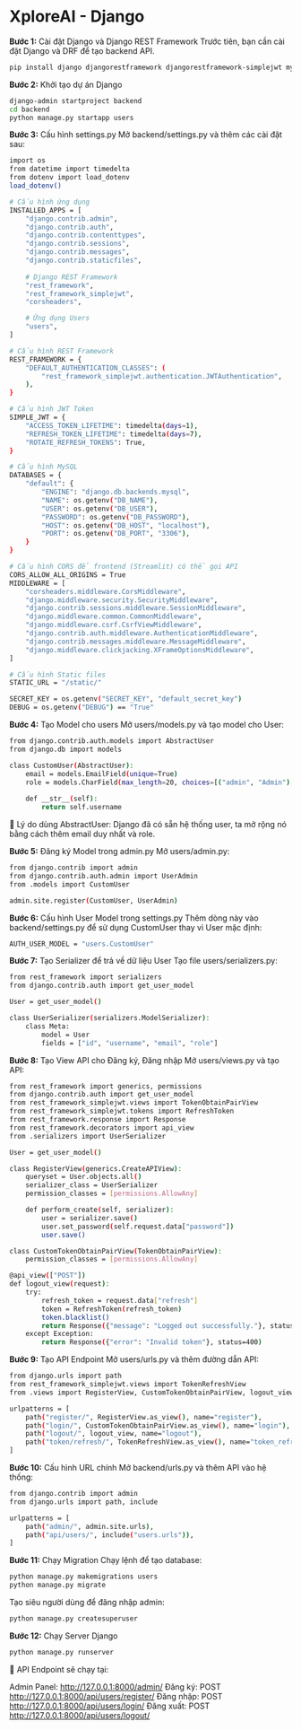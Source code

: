 # XploreAI - Django

**Bước 1:** Cài đặt Django và Django REST Framework
Trước tiên, bạn cần cài đặt Django và DRF để tạo backend API.

```sh
pip install django djangorestframework djangorestframework-simplejwt mysqlclient django-cors-headers
```

**Bước 2:** Khởi tạo dự án Django
```sh
django-admin startproject backend
cd backend
python manage.py startapp users
```

**Bước 3:** Cấu hình settings.py
Mở backend/settings.py và thêm các cài đặt sau:

```sh
import os
from datetime import timedelta
from dotenv import load_dotenv
load_dotenv()

# Cấu hình ứng dụng
INSTALLED_APPS = [
    "django.contrib.admin",
    "django.contrib.auth",
    "django.contrib.contenttypes",
    "django.contrib.sessions",
    "django.contrib.messages",
    "django.contrib.staticfiles",
    
    # Django REST Framework
    "rest_framework",
    "rest_framework_simplejwt",
    "corsheaders",

    # Ứng dụng Users
    "users",
]

# Cấu hình REST Framework
REST_FRAMEWORK = {
    "DEFAULT_AUTHENTICATION_CLASSES": (
        "rest_framework_simplejwt.authentication.JWTAuthentication",
    ),
}

# Cấu hình JWT Token
SIMPLE_JWT = {
    "ACCESS_TOKEN_LIFETIME": timedelta(days=1),
    "REFRESH_TOKEN_LIFETIME": timedelta(days=7),
    "ROTATE_REFRESH_TOKENS": True,
}

# Cấu hình MySQL
DATABASES = {
    "default": {
        "ENGINE": "django.db.backends.mysql",
        "NAME": os.getenv("DB_NAME"),
        "USER": os.getenv("DB_USER"),
        "PASSWORD": os.getenv("DB_PASSWORD"),
        "HOST": os.getenv("DB_HOST", "localhost"),
        "PORT": os.getenv("DB_PORT", "3306"),
    }
}

# Cấu hình CORS để frontend (Streamlit) có thể gọi API
CORS_ALLOW_ALL_ORIGINS = True
MIDDLEWARE = [
    "corsheaders.middleware.CorsMiddleware",
    "django.middleware.security.SecurityMiddleware",
    "django.contrib.sessions.middleware.SessionMiddleware",
    "django.middleware.common.CommonMiddleware",
    "django.middleware.csrf.CsrfViewMiddleware",
    "django.contrib.auth.middleware.AuthenticationMiddleware",
    "django.contrib.messages.middleware.MessageMiddleware",
    "django.middleware.clickjacking.XFrameOptionsMiddleware",
]

# Cấu hình Static files
STATIC_URL = "/static/"

SECRET_KEY = os.getenv("SECRET_KEY", "default_secret_key")
DEBUG = os.getenv("DEBUG") == "True"
```

**Bước 4:** Tạo Model cho users
Mở users/models.py và tạo model cho User:

```sh
from django.contrib.auth.models import AbstractUser
from django.db import models

class CustomUser(AbstractUser):
    email = models.EmailField(unique=True)
    role = models.CharField(max_length=20, choices=[("admin", "Admin"), ("user", "User")], default="user")
    
    def __str__(self):
        return self.username
```

📌 Lý do dùng AbstractUser: Django đã có sẵn hệ thống user, ta mở rộng nó bằng cách thêm email duy nhất và role.

**Bước 5:** Đăng ký Model trong admin.py
Mở users/admin.py:

```sh
from django.contrib import admin
from django.contrib.auth.admin import UserAdmin
from .models import CustomUser

admin.site.register(CustomUser, UserAdmin)
```

**Bước 6:** Cấu hình User Model trong settings.py
Thêm dòng này vào backend/settings.py để sử dụng CustomUser thay vì User mặc định:

```sh
AUTH_USER_MODEL = "users.CustomUser"
```

**Bước 7:** Tạo Serializer để trả về dữ liệu User
Tạo file users/serializers.py:

```sh
from rest_framework import serializers
from django.contrib.auth import get_user_model

User = get_user_model()

class UserSerializer(serializers.ModelSerializer):
    class Meta:
        model = User
        fields = ["id", "username", "email", "role"]
```

**Bước 8:** Tạo View API cho Đăng ký, Đăng nhập
Mở users/views.py và tạo API:

```sh
from rest_framework import generics, permissions
from django.contrib.auth import get_user_model
from rest_framework_simplejwt.views import TokenObtainPairView
from rest_framework_simplejwt.tokens import RefreshToken
from rest_framework.response import Response
from rest_framework.decorators import api_view
from .serializers import UserSerializer

User = get_user_model()

class RegisterView(generics.CreateAPIView):
    queryset = User.objects.all()
    serializer_class = UserSerializer
    permission_classes = [permissions.AllowAny]

    def perform_create(self, serializer):
        user = serializer.save()
        user.set_password(self.request.data["password"])
        user.save()

class CustomTokenObtainPairView(TokenObtainPairView):
    permission_classes = [permissions.AllowAny]

@api_view(["POST"])
def logout_view(request):
    try:
        refresh_token = request.data["refresh"]
        token = RefreshToken(refresh_token)
        token.blacklist()
        return Response({"message": "Logged out successfully."}, status=200)
    except Exception:
        return Response({"error": "Invalid token"}, status=400)
```

**Bước 9:** Tạo API Endpoint
Mở users/urls.py và thêm đường dẫn API:

```sh
from django.urls import path
from rest_framework_simplejwt.views import TokenRefreshView
from .views import RegisterView, CustomTokenObtainPairView, logout_view

urlpatterns = [
    path("register/", RegisterView.as_view(), name="register"),
    path("login/", CustomTokenObtainPairView.as_view(), name="login"),
    path("logout/", logout_view, name="logout"),
    path("token/refresh/", TokenRefreshView.as_view(), name="token_refresh"),
]
```

**Bước 10:** Cấu hình URL chính
Mở backend/urls.py và thêm API vào hệ thống:

```sh
from django.contrib import admin
from django.urls import path, include

urlpatterns = [
    path("admin/", admin.site.urls),
    path("api/users/", include("users.urls")),
]
```

**Bước 11:** Chạy Migration
Chạy lệnh để tạo database:

```sh
python manage.py makemigrations users
python manage.py migrate
```

Tạo siêu người dùng để đăng nhập admin:

```sh
python manage.py createsuperuser
```

**Bước 12:** Chạy Server Django
```sh
python manage.py runserver
```
📌 API Endpoint sẽ chạy tại:

Admin Panel: http://127.0.0.1:8000/admin/
Đăng ký: POST http://127.0.0.1:8000/api/users/register/
Đăng nhập: POST http://127.0.0.1:8000/api/users/login/
Đăng xuất: POST http://127.0.0.1:8000/api/users/logout/